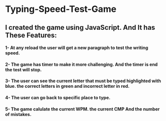 # Typing-Speed-Test-Game
## I created the game using JavaScript. And It has These Features: 
#### 1- At any reload the user will get a new paragraph to test the writing speed.
#### 2- The game has timer to make it more challenging. And the timer is end the test will stop.
#### 3- The user can see the current letter that must be typed highlighted with blue. the correct letters in green and incorrect letter in red.
#### 4- The user can go back to specific place to type.
#### 5- The game calulate the current WPM. the current CMP And the number of mistakes.

